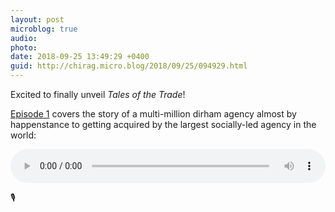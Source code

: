 ```yaml
---
layout: post
microblog: true
audio: 
photo: 
date: 2018-09-25 13:49:29 +0400
guid: http://chirag.micro.blog/2018/09/25/094929.html
---
```

Excited to finally unveil _Tales of the Trade_!

[Episode 1](https://talesofthetrade.socialize) covers the story of a multi-million dirham agency almost by happenstance to getting acquired by the largest socially-led agency in the world:

<audio style="width:100%" controls><source src="https://tracking.podiant.co/d/spoke/coffeeandicedtea/episodes/3690d4e0799c58/primary/1538245944.mp3?referrer%5Bdomain%5D=chirag.biz" type="audio/mpeg">
</audio>

🎙
